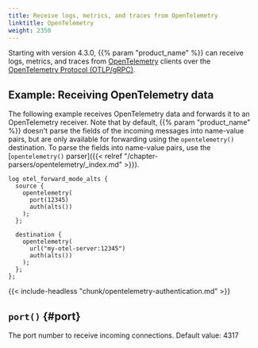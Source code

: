 ```yaml
---
title: Receive logs, metrics, and traces from OpenTelemetry
linktitle: OpenTelemetry
weight: 2350
---
```

<!-- This file is under the copyright of Axoflow, and licensed under Apache License 2.0, except for using the Axoflow and AxoSyslog trademarks. -->

Starting with version 4.3.0, {{% param "product_name" %}} can receive logs, metrics, and traces from [OpenTelemetry](https://opentelemetry.io/) clients over the [OpenTelemetry Protocol (OTLP/gRPC)](https://opentelemetry.io/docs/specs/otlp/).

## Example: Receiving OpenTelemetry data

The following example receives OpenTelemetry data and forwards it to an OpenTelemetry receiver. Note that by default, {{% param "product_name" %}} doesn't parse the fields of the incoming messages into name-value pairs, but are only available for forwarding using the `opentelemetry()` destination. To parse the fields into name-value pairs, use the [`opentelemetry()` parser]({{< relref "/chapter-parsers/opentelemetry/_index.md" >}}).

```shell
log otel_forward_mode_alts {
  source {
    opentelemetry(
      port(12345)
      auth(alts())
    );
  };

  destination {
    opentelemetry(
      url("my-otel-server:12345")
      auth(alts())
    );
  };
};
```

{{< include-headless "chunk/opentelemetry-authentication.md" >}}

## `port()` {#port}

The port number to receive incoming connections. Default value: 4317

<!-- FIXME xinclude other common options
 threaded_source_driver_option -->